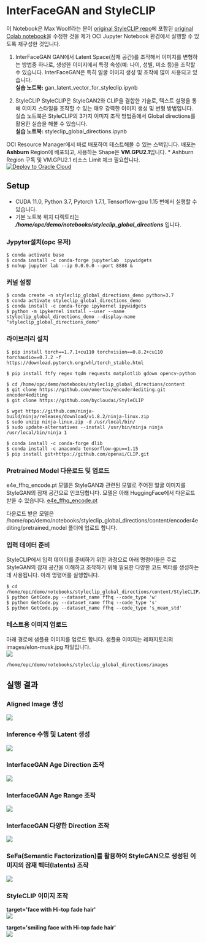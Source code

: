 # InterFaceGAN and StyleCLIP
이 Notebook은 Max Woolf라는 분이 [original StyleCLIP repo](https://github.com/orpatashnik/StyleCLIP)에 포함된 [original Colab notebook](https://colab.research.google.com/github/orpatashnik/StyleCLIP/blob/main/notebooks/StyleCLIP_global.ipynb)을 수정한 것을 제가 OCI Jupyter Notebook 환경에서 실행할 수 있도록 재구성한 것입니다.

1. InterFaceGAN
GAN에서 Latent Space(잠재 공간)를 조작해서 이미지를 변형하는 방법중 하나로, 생성한 이미지에서 특정 속성(예: 나이, 성별, 미소 등)을 조작할 수 있습니다. InterFaceGAN은 특히 얼굴 이미지 생성 및 조작에 많이 사용되고 있습니다.  
**실습 노트북:** gan_latent_vector_for_styleclip.ipynb

2. StyleCLIP
StyleCLIP은 StyleGAN2와 CLIP을 결합한 기술로, 텍스트 설명을 통해 이미지 스타일을 조작할 수 있는 매우 강력한 이미지 생성 및 변형 방법입니다. 실습 노트북은 StyleCLIP의 3가지 이미지 조작 방법중에서 Global directions를 활용한 실습을 해볼 수 있습니다.   
**실습 노트북:** styleclip_global_directions.ipynb

OCI Resource Manager에서 바로 배포하여 테스트해볼 수 있는 스택입니다. 배포는 **Ashburn** Region에 배포되고, 사용하는 Shape은 **VM.GPU2.1**입니다. * Ashburn Region 구독 및 VM.GPU2.1 리소스 Limit 체크 필요합니다.  
[![Deploy to Oracle Cloud](https://oci-resourcemanager-plugin.plugins.oci.oraclecloud.com/latest/deploy-to-oracle-cloud.svg)](https://cloud.oracle.com/resourcemanager/stacks/create?region=us-ashburn-1&zipUrl=https://github.com/the-team-oasis/genaitf-gandemo-rm/archive/refs/heads/main.zip)

## Setup
* CUDA 11.0, Python 3.7, Pytorch 1.7.1, Tensorflow-gpu 1.15 번에서 실행할 수 있습니다.
* 기본 노트북 위치 디렉토리는 ***/home/opc/demo/notebooks/styleclip_global_directions*** 입니다.

### Jypyter설치(opc 유저)
```
$ conda activate base
$ conda install -c conda-forge jupyterlab  ipywidgets
$ nohup jupyter lab --ip 0.0.0.0 --port 8888 &
```

### 커널 설정
```
$ conda create -n styleclip_global_directions_demo python=3.7
$ conda activate styleclip_global_directions_demo
$ conda install -c conda-forge ipykernel ipywidgets
$ python -m ipykernel install --user --name styleclip_global_directions_demo --display-name "styleclip_global_directions_demo"
```

### 라이브러리 설치
```
$ pip install torch==1.7.1+cu110 torchvision==0.8.2+cu110 torchaudio==0.7.2 -f https://download.pytorch.org/whl/torch_stable.html

$ pip install ftfy regex tqdm requests matplotlib gdown opencv-python

$ cd /home/opc/demo/notebooks/styleclip_global_directions/content
$ git clone https://github.com/omertov/encoder4editing.git encoder4editing
$ git clone https://github.com/bycloudai/StyleCLIP

$ wget https://github.com/ninja-build/ninja/releases/download/v1.8.2/ninja-linux.zip
$ sudo unzip ninja-linux.zip -d /usr/local/bin/
$ sudo update-alternatives --install /usr/bin/ninja ninja /usr/local/bin/ninja 1

$ conda install -c conda-forge dlib
$ conda install -c anaconda tensorflow-gpu==1.15
$ pip install git+https://github.com/openai/CLIP.git
```

### Pretrained Model 다운로드 및 업로드
e4e_ffhq_encode.pt 모델은 StyleGAN과 관련된 모델로 주어진 얼굴 이미지를 StyleGAN의 잠재 공간으로 인코딩합니다. 모델은 아래 HuggingFace에서 다운로드 받을 수 있습니다.
[e4e_ffhq_encode.pt](https://huggingface.co/AIRI-Institute/HairFastGAN/blob/main/pretrained_models/encoder4editing/e4e_ffhq_encode.pt)

다운로드 받은 모델은 /home/opc/demo/notebooks/styleclip_global_directions/content/encoder4editing/pretrained_model 폴더에 업로드 합니다.

### 입력 데이터 준비
StyleCLIP에서 입력 데이터를 준비하기 위한 과정으로 아래 명령어들은 주로 StyleGAN의 잠재 공간을 이해하고 조작하기 위해 필요한 다양한 코드 벡터를 생성하는 데 사용됩니다. 아래 명령어를 실행합니다.

```
$ cd /home/opc/demo/notebooks/styleclip_global_directions/content/StyleCLIP/global/
$ python GetCode.py --dataset_name ffhq --code_type 'w' 
$ python GetCode.py --dataset_name ffhq --code_type 's' 
$ python GetCode.py --dataset_name ffhq --code_type 's_mean_std' 
```

### 테스트용 이미지 업로드
아래 경로에 샘플용 이미지를 업로드 합니다. 샘플용 이미지는 레파지토리의 images/elon-musk.jpg 파일입니다.  
![](images/elon-musk.jpg)
```
/home/opc/demo/notebooks/styleclip_global_directions/images
```

## 실행 결과
### Aligned Image 생성
![](images/image_alignment.png)

### Inference 수행 및 Latent 생성
![](images/inference.png)

### InterfaceGAN Age Direction 조작
![](images/interface_gan_edit_0.png)

### InterfaceGAN Age Range 조작
![](images/interface_gan_edit_1.png)

### InterfaceGAN 다양한 Direction 조작
![](images/interface_gan_edit_2.png)

### SeFa(Semantic Factorization)를 활용하여 StyleGAN으로 생성된 이미지의 잠재 벡터(latents) 조작
![](images/interface_gan_edit_3.png)

### StyleCLIP 이미지 조작
**target='face with Hi-top fade hair'**  
![](images/styleclip_edit_1.png)

**target='smiling face with Hi-top fade hair'**  
![](images/styleclip_edit_2.png)